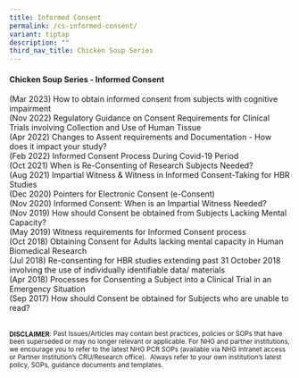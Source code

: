 ```yaml
---
title: Informed Consent
permalink: /cs-informed-consent/
variant: tiptap
description: ""
third_nav_title: Chicken Soup Series
---
```

<h4><strong>Chicken Soup Series - Informed Consent</strong></h4>
<p></p>
<p>(Mar 2023) How to obtain informed consent from subjects with cognitive
impairment
<br>(Nov 2022) Regulatory Guidance on Consent Requirements for Clinical Trials
involving Collection and Use of Human Tissue
<br>(Apr 2022) Changes to Assent requirements and Documentation - How does
it impact your study?
<br>(Feb 2022) Informed Consent Process During Covid-19 Period
<br>(Oct 2021) When is Re-Consenting of Research Subjects Needed?
<br>(Aug 2021) Impartial Witness &amp; Witness in Informed Consent-Taking
for HBR Studies
<br>(Dec 2020) Pointers for Electronic Consent (e-Consent)
<br>(Nov 2020) Informed Consent: When is an Impartial Witness Needed?
<br>(Nov 2019) How should Consent be obtained from Subjects Lacking Mental
Capacity?
<br>(May 2019) Witness requirements for Informed Consent process
<br>(Oct 2018) Obtaining Consent for Adults lacking mental capacity in Human
Biomedical Research
<br>(Jul 2018) Re-consenting for HBR studies extending past 31 October 2018
involving the use of individually identifiable data/ materials
<br>(Apr 2018) Processes for Consenting a Subject into a Clinical Trial in
an Emergency Situation
<br>(Sep 2017) How should Consent be obtained for Subjects who are unable
to read?</p>
<p></p>
<p>
<br><strong><sub>DISCLAIMER</sub></strong><sub>: Past Issues/Articles may contain best practices, policies or SOPs that have been superseded or may no longer relevant or applicable. For NHG and partner institutions, we encourage you to refer to the latest NHG PCR SOPs (available via NHG Intranet access or Partner Institution’s CRU/Research office).&nbsp; Always refer to your own institution’s latest policy, SOPs, guidance documents and templates.</sub>
</p>